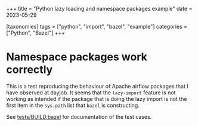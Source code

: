 +++
title = "Python lazy loading and namespace packages example"
date = 2023-05-29

[taxonomies]
tags = ["python", "import", "bazel", "example"]
categories = ["Python", "Bazel"]
+++

# Namespace packages work correctly

This is a test reproducing the behaviour of Apache airflow packages that
I have observed at dayjob. It seems that the `lazy-import` feature is
not working as intended if the package that is doing the lazy import is
not the first item in the `sys.path` list that `bazel` is constructing.

See [tests/BUILD.bazel](./tests/BUILD.bazel) for documentation of the test cases.
